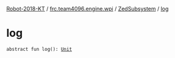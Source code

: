 [Robot-2018-KT](../../index.md) / [frc.team4096.engine.wpi](../index.md) / [ZedSubsystem](index.md) / [log](./log.md)

# log

`abstract fun log(): `[`Unit`](https://kotlinlang.org/api/latest/jvm/stdlib/kotlin/-unit/index.html)